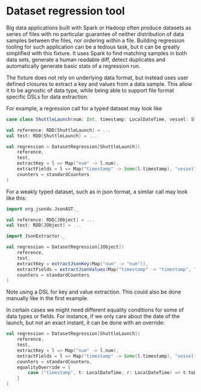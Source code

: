 # Dataset regression tool

Big data applications built with Spark or Hadoop often produce datasets as series of files with no particular guarantee of neither distribution of data samples between the files, nor ordering within a file.
Building regression tooling for such application can be a tedious task, but it can be greatly simplified with this fixture. It uses Spark to find matching samples
in both data sets, generate a human readable diff, detect duplicates and automatically generate basic stats of a regression run.

The fixture does not rely on underlying data format, but instead uses user defined closures to extract a key and values from a data sample. This allow it to be
agnostic of data type, while being able to support file format specific DSLs for data extraction.

For example, a regression call for a typed dataset may look like
```scala
case class ShuttleLaunch(num: Int, timestamp: LocalDateTime, vessel: String)

val reference: RDD[ShuttleLaunch] = ...
val test: RDD[ShuttleLaunch] = ...

val regression = DatasetRegression[ShuttleLaunch](
    reference,
    test,
    extractKey = l => Map("num" -> l.num),
    extractFields = l => Map("timestamp" -> Some(l.timestamp), "vessel" -> Some(l.vessel)),
    counters = standardCounters
)
```

For a weakly typed dataset, such as in json format, a similar call may look like this:
```scala
import org.json4s.JsonAST._

val reference: RDD[JObject] = ...
val test: RDD[JObject] = ...

import JsonExtractor._

val regression = DatasetRegression[JObject](
    reference,
    test,
    extractKey = extractJsonKey(Map("num" -> "num")),
    extractFields = extractJsonValues(Map("timestamp" -> "timestamp", "vessel" -> "vessel/name")),
    counters = standardCounters
)
```
Note using a DSL for key and value extraction. This could also be done manually like in the first example.

In certain cases we might need different equality conditions for some of data types or fields. For instance, if we only care about the date of the launch,
but not an exact instant, it can be done with an override:
```scala
val regression = DatasetRegression[ShuttleLaunch](
    reference,
    test,
    extractKey = l => Map("num" -> l.num),
    extractFields = l => Map("timestamp" -> Some(l.timestamp), "vessel" -> Some(l.vessel)),
    counters = standardCounters,
    equalityOverride = {
        case ("timestamp", t: LocalDateTime, r: LocalDateTime) => t.toLocalDate == r.toLocalDate
    }
)
```